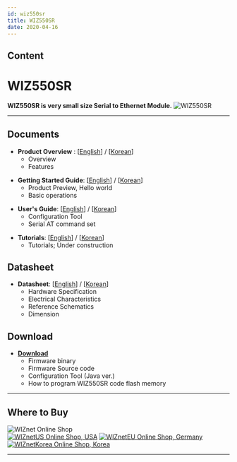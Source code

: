 ```yaml
---
id: wiz550sr
title: WIZ550SR
date: 2020-04-16
---
```


## Content

# WIZ550SR

**WIZ550SR is very small size Serial to Ethernet Module.**
![WIZ550SR](/products/wiz550sr/wiz550sr_ds/wiz550sr.png%20)

-----

## Documents

  - **Product Overview** :
    [[English](Overview-[EN].md)] /
    [[Korean](Overview-[KO].md)]
      - Overview
      - Features

<!-- end list -->

  - **Getting Started Guide**:
    [[English](Getting_Started-[EN].md)] /
    [[Korean](Getting_Started-[KO].md)]
      - Product Preview, Hello world
      - Basic operations

<!-- end list -->

  - **User's Guide**:
    [[English](User's_Manual(Programmer's_Guide)-[EN].md)] /
    [[Korean](User's_Manual(Programmer's_Guide)-[KO].md)]
      - Configuration Tool
      - Serial AT command set

<!-- end list -->

  - **Tutorials**:
    [[English](ATcommand_Tutorial-[EN].md)] /
    [[Korean](ATcommand_Tutorial-[KO].md)]
      - Tutorials; Under construction


## Datasheet

  - **Datasheet**: 
  [[English](Datasheet(Hardware_Spec,_Characteristics)-[EN].md)] /
    [[Korean](/Datasheet(Hardware_Spec,_Characteristics)-[KO].md)] 
      - Hardware Specification
      - Electrical Characteristics
      - Reference Schematics
      - Dimension

## Download

  - **[Download](Download.md)**
      - Firmware binary
      - Firmware Source code 
      - Configuration Tool (Java ver.)
      - How to program WIZ550SR code flash memory

-----

## Where to Buy

![WIZnet Online Shop](/products/w5500/buynow.png)  
[![WIZnetUS Online Shop,
USA](/products/w5500/w5500_evb/icons/dollar.png)](http://www.shopwiznet.com/)
[![WIZnetEU Online Shop,
Germany](/products/w5500/w5500_evb/icons/european-euro.png)](http://shop.wiznet.eu/)
[![WIZnetKorea Online Shop,
Korea](/products/w5500/w5500_evb/icons/won.png)](http://shop.wiznet.co.kr/)

-----
